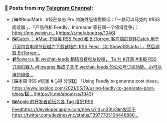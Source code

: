 ### 📰 Posts from my [Telegram Channel](https://t.me/s/aboutrss):
<!-- BLOG-POST-LIST:START -->
- [🖼#ReadMark : #轻芒杂志 Pro 的海外版俊煜原话：「一款可以马克的 #RSS阅读器 」、「产品将和 Feedly、Inoreader 等在同一个领域竞争」：https://mp.weixin.q...](https://t.me/aboutrss/1046)
- [🖼Catch ： #Mac 下衔接 RSS Feed 和 BitTorrent 客户端的软件Catch 用于订阅包含电视节目磁力下载链接的 RSS Feed （如 ShowRSS.info ），然后调取 BitTorren...](https://t.me/aboutrss/1045)
- [📹flowerss 和 wechat-feeds 相结合接推友投稿， Ta 为 #开源 #电报 RSS 订阅机器人 #flowerss 集成了基于 wechat-feeds 的公众号订阅功能。👍可以用的镜像...](https://t.me/aboutrss/1044)
- [🖼本周 RSS #玩家 #心得 分享1️⃣ 「Using Feedly to generate post ideas」https://www.lexblog.com/2021/05/19/using-feedly-to-generate-post-ideas/2️⃣...](https://t.me/aboutrss/1043)
- [🖼Apple 的开发者论坛为各 Tag 增配 RSS Feedhttps://developer.apple.com/news/?id=n33tv3lm发现于https://twitter.com/dezinezync/status/13977705104448880...](https://t.me/aboutrss/1042)
<!-- BLOG-POST-LIST:END -->

<!--
**AboutRSS/AboutRSS** is a ✨ _special_ ✨ repository because its `README.md` (this file) appears on your GitHub profile.

Here are some ideas to get you started:

- 🔭 I’m currently working on ...
- 🌱 I’m currently learning ...
- 👯 I’m looking to collaborate on ...
- 🤔 I’m looking for help with ...
- 💬 Ask me about ...
- 📫 How to reach me: ...
- 😄 Pronouns: ...
- ⚡ Fun fact: ...
-->
